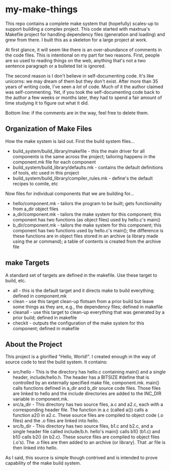 # my-make-things

This repo contains a complete make system that (hopefully)
scales-up to support building a complex project. This code
started with maxtrua's Makefile project for handling dependency
files (generation and loading) and grew from there. I built this
as a skeleton for a large project at work.

At first glance, it will seem like there is an over-abundance of
comments in the code files. This is intentional on my part for
two reasons. First, people are so used to reading things on the
web, anything that's not a two sentence paragraph or a bulleted
list is ignored.

The second reason is I don't believe in self-documenting
code. It's like unicorns: we may dream of them but they don't
exist. After more than 35 years of writing code, I've seen
a *lot* of code. Much of it the author claimed was self-commenting.
Yet, if you took the self-documenting code back to the author a
few weeks or months later, they had to spend a fair amount of time
studying it to figure out what it did.

Bottom line: if the comments are in the way, feel free to delete
them.

## Organization of Make Files

How the make system is laid out. First the build system files...

* build_system/build_library/makefile - this the main driver for
all components is the same across the project; tailoring happens
in the component.mk file for each component
* build_system/build_library/defaults.mk - contains the default
definitions of tools, etc used in this project
* build_system/build_library/compiler_rules.mk - define's the
default recipes to comile, etc

Now files for individual components that we are building for...

* hello/component.mk - tailors the program to be built; gets
functionality from a_dir object files
* a_dir/component.mk - tailors the make system for this component;
this component has two functions (as object files) used by hello.c's
main()
* b_dir/component.mk - tailors the make system for this component;
this component has two functions used by hello.c's main(); the
difference is these functions are in object files stored in an
archive (a library made using the ar command); a table of contents
is created from the archive file

## make Targets

A standard set of targets are defined in the makefile. Use
these target to build, etc.

* all - this is the default target and it directs make to build
everything; defined in component.mk
* clean - use this target  clean-up flotsam from a prior build
but leave some things as they are, e.g., the dependency files;
defined in makefile
* cleanall - use this target to clean-up everything that was
generated by a prior build; defined in makefile
* checkit - outputs the configuration of the make system for
this component; defined in makefile

## About the Project

This project is a glorified "Hello, World!". I created enough
in the way of source code to test the build system. It contains:

* src/hello - This is the directory has hello.c containing main()
and a single header, include/hello.h. The header has a BITSIZE #define
that is controlled by an externally specified make file, component.mk.
main() calls functions defined in a_dir and b_dir source code files.
Those files are linked to hello and the include directories are
added to the INC_DIR variable in component.mk.
* src/a_dir - This directory has two source files, a.c and a2.c,
each with a corresponding header file. The function in a.c (called
a()) calls a function a2() in a2.c. These source files are compiled
to object code (.o files) and the .o files are linked into hello.
* src/b_dir - This directory has two source files, b1.c and b2.c,
and a single header file called include/b.h. hello's main() calls
b1() (b1.c) and b1() calls b2() (in b2.c). These source files
are compiled to object files (.o's). The .o files are then added
to an archive (or library). That .ar file is then linked into
hello.

As I said, this source is simple though contrived and is intended
to prove capability of the make build system.
